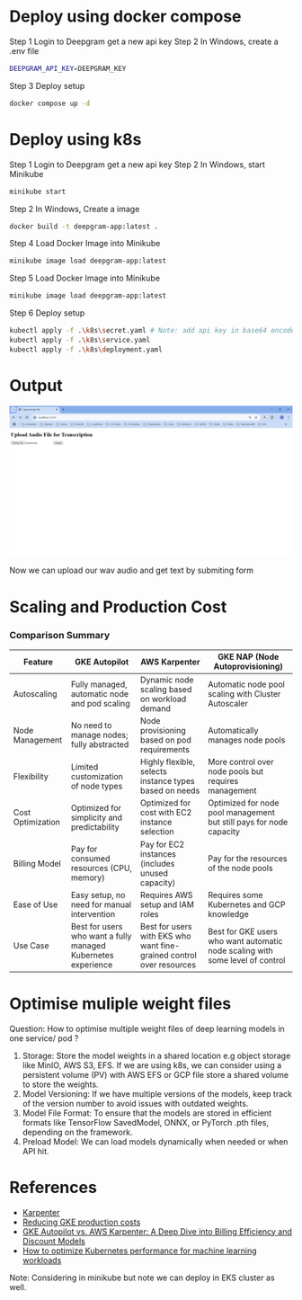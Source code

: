 # Deploy using docker compose
Step 1 Login to Deepgram get a new api key
Step 2 In Windows, create a .env file
```bash
DEEPGRAM_API_KEY=DEEPGRAM_KEY
```
Step 3 Deploy setup
```bash
docker compose up -d
```
# Deploy using k8s
Step 1 Login to Deepgram get a new api key
Step 2 In Windows, start Minikube
```bash
minikube start
```
Step 2 In Windows, Create a image
```bash
docker build -t deepgram-app:latest .
```
Step 4 Load Docker Image into Minikube
```bash
minikube image load deepgram-app:latest
```
Step 5 Load Docker Image into Minikube
```bash
minikube image load deepgram-app:latest
```
Step 6 Deploy setup
```bash
kubectl apply -f .\k8s\secret.yaml # Note: add api key in base64 encoded format in k8s/secret.yaml 
kubectl apply -f .\k8s\service.yaml
kubectl apply -f .\k8s\deployment.yaml
```

# Output
![Output](./images/Screenshot%202025-01-05%20155642.png)

Now we can upload our wav audio and get text by submiting form


# Scaling and Production Cost

### Comparison Summary

| Feature              | GKE Autopilot                                      | AWS Karpenter                                          | GKE NAP (Node Autoprovisioning)                    |
|----------------------|----------------------------------------------------|--------------------------------------------------------|-------------------------------------------------------|
| Autoscaling          | Fully managed, automatic node and pod scaling      | Dynamic node scaling based on workload demand          | Automatic node pool scaling with Cluster Autoscaler    |
| Node Management      | No need to manage nodes; fully abstracted          | Node provisioning based on pod requirements            | Automatically manages node pools                      |
| Flexibility          | Limited customization of node types                | Highly flexible, selects instance types based on needs | More control over node pools but requires management |
| Cost Optimization    | Optimized for simplicity and predictability        | Optimized for cost with EC2 instance selection         | Optimized for node pool management but still pays for node capacity |
| Billing Model        | Pay for consumed resources (CPU, memory)           | Pay for EC2 instances (includes unused capacity)       | Pay for the resources of the node pools               |
| Ease of Use          | Easy setup, no need for manual intervention        | Requires AWS setup and IAM roles                       | Requires some Kubernetes and GCP knowledge            |
| Use Case             | Best for users who want a fully managed Kubernetes experience | Best for users with EKS who want fine-grained control over resources | Best for GKE users who want automatic node scaling with some level of control |


# Optimise muliple weight files
Question: ⁠How to optimise multiple weight files of deep learning models in one service/ pod ?


1. Storage: Store the model weights in a shared location e.g object storage like MinIO, AWS S3, EFS. If we are using k8s, we can consider using a persistent volume (PV) with AWS EFS or GCP file store a shared volume to store the weights.
2. Model Versioning: If we have multiple versions of the models, keep track of the version number to avoid issues with outdated weights.
3. Model File Format: To ensure that the models are stored in efficient formats like TensorFlow SavedModel, ONNX, or PyTorch .pth files, depending on the framework.
4. Preload Model: We can load models dynamically when needed or when API hit.


# References
- [Karpenter](https://karpenter.sh/)
- [Reducing GKE production costs](https://medium.com/@omers1414/reducing-gke-production-costs-314602419647)
- [GKE Autopilot vs. AWS Karpenter: A Deep Dive into Billing Efficiency and Discount Models](https://medium.com/@garfield13579/gke-autopilot-vs-aws-karpenter-a-deep-dive-into-billing-efficiency-and-discount-models-01829636dd9d)
- [How to optimize Kubernetes performance for machine learning workloads](https://www.ivinco.com/blog/how-to-optimize-kubernetes-performance-for-machine-learning-workloads)


Note: Considering in minikube but note we can deploy in EKS cluster as well.